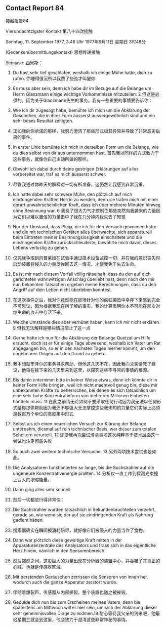 ## Contact Report 84
接触报告84

Vierundachtzigster Kontakt
第八十四次接触

Sonntag, 11. September 1977, 3.48 Uhr
1977年9月11日 星期日 3时48分

(Gedankenübermittlungskontakt)
思想传递接触

Semjase:
西米斯：

1. Du hast sehr tief geschlafen, weshalb ich einige Mühe hatte, dich zu rufen.
你睡得很沉所以我费了些劲才叫醒你

2. Es muss aber sein, denn ich habe dir im Bezuge auf die Belange um Herrn Glanzmann einige wichtige Vorkommnisse mitzuteilen:
2 但这是必须的，因为关于Glanzmann先生的事务，我有一些重要的事情要告诉你：

3. Wie ich dir zugesagt habe, bemühte ich mich um die Abklärung der Geschehen, die in ihrer Form äusserst aussergewöhnlich sind und ein sehr böses Resultat zeitigten.
3. 正如我向你承诺的那样，我努力澄清了那些形式极其异常并导致了非常恶劣后果的事件。

4. In erster Linie bemühte ich mich in derselben Form um die Belange, wie du dies selbst von dir aus unternommen hast.
首先我以同样的方式致力于这些事务，就像你自己主动所做的那样。

5. Obwohl ich dabei durch deine gestrigen Erklärungen auf alles vorbereitet war, traf es mich äusserst schwer.
5. 尽管我通过你昨天的解释对一切有所准备，这仍然让我感到非常沉重。

6. Ich hatte dabei sehr schwere Mühe, den plötzlich auf mich eindringenden Kräften Herrin zu werden, denn sie trafen mich mit einer derart unwahrscheinlichen Kraft, dass ich über mehrere Minuten hinweg ohne Besinnung war.
6 我费了很大力气才控制住那些突然向我袭来的力量因为它们以难以置信的力量击中了我在几分钟内我失去了知觉

7. Nur der Umstand, dass Pleija, die ich für den Versuch gewonnen hatte und die mit technischen Geräten alles überwachte, sich apparaturell beim Eintreten meiner Besinnungslosigkeit einschaltete und die eindringenden Kräfte zurückschleuderte, bewahrte mich davor, dieses Lebens verlustig zu gehen.
7. 仅凭我争取到的普莱娅在试验中通过技术设备监控一切，并在我的意识丧失时启动装置将侵入的力量反弹回去这一情况，才使我免于失去生命。

8. Es ist mir nach diesem Vorfall völlig rätselhaft, dass du den auf dich gerichteten wahnwitzigen Anschlag überlebt hast, denn nach den mir nun bekannten Tatsachen ergeben meine Berechnungen, dass du den Angriff auf dein Leben nicht überleben konntest.
8. 在这次事件之后，我对你竟然能在那场针对你的疯狂袭击中幸存下来感到完全不可思议，因为根据我现在所了解的事实，我的计算表明你本不可能在那次对你生命的攻击中存活下来。

9. Welche Umstände dies aber verhütet haben, kann ich mir nicht erklären.
9 但我无法解释是哪些情况阻止了这一点

10. Gerne hätte ich nun für die Abklärung der Belange Quetzal um Hilfe ersucht, doch ist er für einige Tage abwesend, weshalb ich Vater um Rat angegangen bin, so er in den nächsten Tagen hierher kommt, um den ungeheuren Dingen auf den Grund zu gehen.
10. 我本想就奎泽尔的事务寻求帮助，但他这几天不在，因此我向父亲请教了建议，他将在接下来的几天里来到这里，以探究这些不寻常的事情的根源。

11. Bis dahin unternimm bitte in keiner Weise etwas, denn ich könnte dir in keiner Form Hilfe bringen, weil ich nicht machtvoll genug bin, diese mir unbekannten Kräfte zu beherrschen, bei denen es sich tatsächlich um eine sehr hohe Konzentrativform von mehreren Millionen Einheiten handeln muss.
11 在此之前请无论如何不要采取任何行动因为我无法以任何形式给你提供帮助因为我还不够强大无法掌控这些我未知的力量它们实际上必须是数百万个单位的高度集中形式

12. Selbst als ich einen neuerlichen Versuch zur Klärung der Belange unternahm, diesmal auf rein technischer Basis, war dieser zum totalen Scheitern verurteilt.
12 即便我再次尝试澄清事项这次纯粹基于技术层面这一尝试也注定彻底失败

13. So auch zwei weitere technische Versuche.
13 另外两项技术尝试也是如此。

14. Die Analysatoren funktionierten so lange, bis die Suchstrahler auf die ungeheure Konzentrativenergie prallten.
14 分析仪一直工作到探测光束撞上巨大的浓缩能量。

15. Dann ging alles sehr schnell:
15. 然后一切都进行得非常快：

16. Die Suchstrahler wurden tatsächlich in Sekundenbruchteilen verzehrt, gerade so, wie wenn sie der auf sie eindringenden Kraft als Nahrung gedient hätten.
16. 搜索器确实在瞬间被消耗殆尽，就好像它们被侵入的力量当作了食物。

17. Dann war plötzlich diese gewaltige Kraft mitten in der Apparaturenzentrale des Analysators und frass sich in das eigentliche Herz hinein, nämlich in den Sensorenbereich.
17. 然后突然之间，这股巨大的力量出现在分析器的装置中心，并吞噬了其真正的心脏，也就是传感器区域。

18. Mit berstenden Geräuschen zerrissen die Sensoren von innen her, wodurch auch die ganze Apparatur zerstört wurde.
18. 伴随着爆裂声，传感器从内部撕裂，整个装置也随之被摧毁。

19. Gedulde dich nun bis zum Erscheinen meines Vaters, denn bis spätestens am Mittwoch will er hier sein, um sich der Abklärung dieser sehr geheimnisvollen Dinge zu widmen.19 耐心等待我父亲的到来吧，他最迟星期三就会到这里，他会致力于澄清这些非常神秘的事情。

